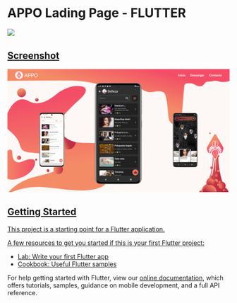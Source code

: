 # APPO Lading Page - FLUTTER

<p align="center">

  <a href="https://github.com/yibsonalexis/babycare_uiconcept_flutter"><img src="https://img.shields.io/badge/platform-Web %20%7C%20Android%20%7C%20iOS-yellow.svg" />

</p>

## Screenshot
![Screenshot](screenshots/1.png)

## Getting Started

This project is a starting point for a Flutter application.

A few resources to get you started if this is your first Flutter project:

- [Lab: Write your first Flutter app](https://flutter.dev/docs/get-started/codelab)
- [Cookbook: Useful Flutter samples](https://flutter.dev/docs/cookbook)

For help getting started with Flutter, view our
[online documentation](https://flutter.dev/docs), which offers tutorials,
samples, guidance on mobile development, and a full API reference.
